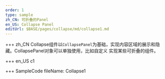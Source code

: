 ```yaml
--- 
order: 1
type: sample
zh_CN: 可折叠的Panel
en_US: Collapse Panel
editUrl: $BASE/pages/collapse/md/collapse1.md
---
```


+++ zh_CN
 Collapse组件以<Code>CollapsePanel</Code>为基础，实现内容区域的展示和隐藏。CollapsePanel对象可以单独使用，比如自定义
实现某些可折叠的组件。

+++ en_US
c1

+++ SampleCode
fileName: Collapse1
